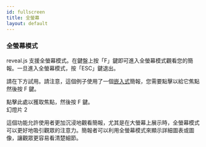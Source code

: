 ```yaml
---
id: fullscreen
title: 全螢幕
layout: default
---
```


### 全螢幕模式

reveal.js 支援全螢幕模式。在鍵盤上按「F」鍵即可進入全螢幕模式觀看您的簡報。一旦進入全螢幕模式，按「ESC」鍵退出。

請在下方試用。請注意，這個例子使用了一個[嵌入式](/presentation-size/#embedded)簡報，您需要點擊以給它焦點然後按 F 鍵。

<div class="reveal reveal-example">
  <div class="slides">
    <section>點擊此處以獲取焦點，然後按 F 鍵。</section>
    <section>幻燈片 2</section>
  </div>
</div>

這個功能允許使用者更加沉浸地觀看簡報，尤其是在大螢幕上展示時，全螢幕模式可以更好地吸引觀眾的注意力。簡報者可以利用全螢幕模式來顯示詳細圖表或圖像，讓觀眾更容易看清楚細節。
